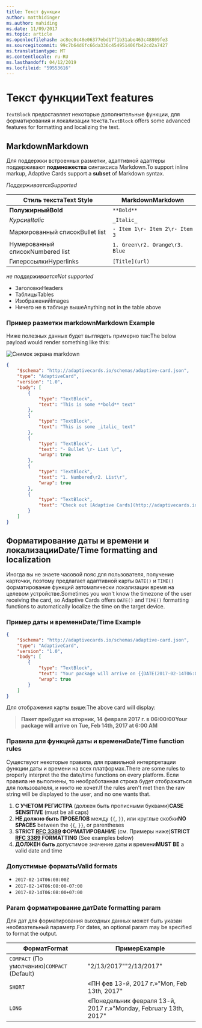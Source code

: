 ```yaml
---
title: Текст функции
author: matthidinger
ms.author: mahiding
ms.date: 11/09/2017
ms.topic: article
ms.openlocfilehash: ac8ec0c48e06377ebd17f1b31abe463c48809fe3
ms.sourcegitcommit: 99c7b64d6fc66da336c454951406fb42cd2a7427
ms.translationtype: MT
ms.contentlocale: ru-RU
ms.lasthandoff: 04/12/2019
ms.locfileid: "59553616"
---
```

# <a name="text-features"></a><span data-ttu-id="3ebd5-102">Текст функции</span><span class="sxs-lookup"><span data-stu-id="3ebd5-102">Text features</span></span>

<span data-ttu-id="3ebd5-103">`TextBlock` предоставляет некоторые дополнительные функции, для форматирования и локализации текста.</span><span class="sxs-lookup"><span data-stu-id="3ebd5-103">`TextBlock` offers some advanced features for formatting and localizing the text.</span></span>

## <a name="markdown"></a><span data-ttu-id="3ebd5-104">Markdown</span><span class="sxs-lookup"><span data-stu-id="3ebd5-104">Markdown</span></span>
<span data-ttu-id="3ebd5-105">Для поддержки встроенных разметки, адаптивной адаптеры поддерживают **подмножества** синтаксиса Markdown.</span><span class="sxs-lookup"><span data-stu-id="3ebd5-105">To support inline markup, Adaptive Cards support a **subset** of Markdown syntax.</span></span>

<span data-ttu-id="3ebd5-106">_Поддерживается_</span><span class="sxs-lookup"><span data-stu-id="3ebd5-106">_Supported_</span></span>

| <span data-ttu-id="3ebd5-107">Стиль текста</span><span class="sxs-lookup"><span data-stu-id="3ebd5-107">Text Style</span></span>      | <span data-ttu-id="3ebd5-108">Markdown</span><span class="sxs-lookup"><span data-stu-id="3ebd5-108">Markdown</span></span> |
|-----------------|-----|
| <span data-ttu-id="3ebd5-109">**Полужирный**</span><span class="sxs-lookup"><span data-stu-id="3ebd5-109">**Bold**</span></span>        | ```**Bold**``` |
| <span data-ttu-id="3ebd5-110">_Курсив_</span><span class="sxs-lookup"><span data-stu-id="3ebd5-110">_Italic_</span></span>        | ```_Italic_``` |
| <span data-ttu-id="3ebd5-111">Маркированный список</span><span class="sxs-lookup"><span data-stu-id="3ebd5-111">Bullet list</span></span>     | ```- Item 1\r- Item 2\r- Item 3``` | 
| <span data-ttu-id="3ebd5-112">Нумерованный список</span><span class="sxs-lookup"><span data-stu-id="3ebd5-112">Numbered list</span></span>   | ```1. Green\r2. Orange\r3. Blue``` |
| <span data-ttu-id="3ebd5-113">Гиперссылки</span><span class="sxs-lookup"><span data-stu-id="3ebd5-113">Hyperlinks</span></span>      | ```[Title](url)``` |

<span data-ttu-id="3ebd5-114">_не поддерживается_</span><span class="sxs-lookup"><span data-stu-id="3ebd5-114">_Not supported_</span></span>

* <span data-ttu-id="3ebd5-115">Заголовки</span><span class="sxs-lookup"><span data-stu-id="3ebd5-115">Headers</span></span>
* <span data-ttu-id="3ebd5-116">Таблицы</span><span class="sxs-lookup"><span data-stu-id="3ebd5-116">Tables</span></span>
* <span data-ttu-id="3ebd5-117">Изображений</span><span class="sxs-lookup"><span data-stu-id="3ebd5-117">Images</span></span>
* <span data-ttu-id="3ebd5-118">Ничего не в таблице выше</span><span class="sxs-lookup"><span data-stu-id="3ebd5-118">Anything not in the table above</span></span>

### <a name="markdown-example"></a><span data-ttu-id="3ebd5-119">Пример разметки markdown</span><span class="sxs-lookup"><span data-stu-id="3ebd5-119">Markdown Example</span></span>

<span data-ttu-id="3ebd5-120">Ниже полезных данных будет выглядеть примерно так:</span><span class="sxs-lookup"><span data-stu-id="3ebd5-120">The below payload would render something like this:</span></span>

![Снимок экрана markdown](media/text-features/markdown.png)

```json
{
    "$schema": "http://adaptivecards.io/schemas/adaptive-card.json",
    "type": "AdaptiveCard",
    "version": "1.0",
    "body": [
        {
            "type": "TextBlock",
            "text": "This is some **bold** text"
        },
        {
            "type": "TextBlock",
            "text": "This is some _italic_ text"
        },
        {
            "type": "TextBlock",
            "text": "- Bullet \r- List \r",
            "wrap": true
        },
        {
            "type": "TextBlock",
            "text": "1. Numbered\r2. List\r",
            "wrap": true
        },
        {
            "type": "TextBlock",
            "text": "Check out [Adaptive Cards](http://adaptivecards.io)"
        }
    ]
}
```

## <a name="datetime-formatting-and-localization"></a><span data-ttu-id="3ebd5-122">Форматирование даты и времени и локализации</span><span class="sxs-lookup"><span data-stu-id="3ebd5-122">Date/Time formatting and localization</span></span>

<span data-ttu-id="3ebd5-123">Иногда вы не знаете часовой пояс для пользователя, получение карточки, поэтому предлагает адаптивной карты `DATE()` и `TIME()` форматирование функций автоматически локализации время на целевом устройстве.</span><span class="sxs-lookup"><span data-stu-id="3ebd5-123">Sometimes you won't know the timezone of the user receiving the card, so Adaptive Cards offers `DATE()` and `TIME()` formatting functions to automatically localize the time on the target device.</span></span>

### <a name="datetime-example"></a><span data-ttu-id="3ebd5-124">Пример даты и времени</span><span class="sxs-lookup"><span data-stu-id="3ebd5-124">Date/Time Example</span></span>

```json
{
    "$schema": "http://adaptivecards.io/schemas/adaptive-card.json",
    "type": "AdaptiveCard",
    "version": "1.0",
    "body": [
        {
            "type": "TextBlock",
            "text": "Your package will arrive on {{DATE(2017-02-14T06:00:00Z, SHORT)}} at {{TIME(2017-02-14T06:00:00Z)}}",
            "wrap": true
        }
    ]
}
```

<span data-ttu-id="3ebd5-125">Для отображения карты выше:</span><span class="sxs-lookup"><span data-stu-id="3ebd5-125">The above card will display:</span></span> 

> <span data-ttu-id="3ebd5-126">**Пакет прибудет на вторник, 14 февраля 2017 г. в 06:00:00**</span><span class="sxs-lookup"><span data-stu-id="3ebd5-126">**Your package will arrive on Tue, Feb 14th, 2017 at 6:00 AM**</span></span>

### <a name="datetime-function-rules"></a><span data-ttu-id="3ebd5-127">Правила для функций даты и времени</span><span class="sxs-lookup"><span data-stu-id="3ebd5-127">Date/Time function rules</span></span>

<span data-ttu-id="3ebd5-128">Существуют некоторые правила, для правильной интерпретации функции даты и времени на всех платформах.</span><span class="sxs-lookup"><span data-stu-id="3ebd5-128">There are some rules to properly interpret the the date/time functions on every platform.</span></span> <span data-ttu-id="3ebd5-129">Если правила не выполнены, то необработанная строка будет отображаться для пользователя, и никто не хочет.</span><span class="sxs-lookup"><span data-stu-id="3ebd5-129">If the rules aren't met then the raw string will be displayed to the user, and no one wants that.</span></span>

1. <span data-ttu-id="3ebd5-130">**С УЧЕТОМ РЕГИСТРА** (должен быть прописными буквами)</span><span class="sxs-lookup"><span data-stu-id="3ebd5-130">**CASE SENSITIVE** (must be all caps)</span></span>
1. <span data-ttu-id="3ebd5-131">**НЕ должно быть ПРОБЕЛОВ** между `{{`, `}}`, или круглые скобки</span><span class="sxs-lookup"><span data-stu-id="3ebd5-131">**NO SPACES** between the `{{`, `}}`, or parentheses</span></span>
1. <span data-ttu-id="3ebd5-132">**STRICT [RFC 3389](https://tools.ietf.org/html/rfc3339) ФОРМАТИРОВАНИЕ** (см. Примеры ниже)</span><span class="sxs-lookup"><span data-stu-id="3ebd5-132">**STRICT [RFC 3389](https://tools.ietf.org/html/rfc3339) FORMATTING** (See examples below)</span></span>
1. <span data-ttu-id="3ebd5-133">**ДОЛЖЕН быть** допустимое значение даты и времени</span><span class="sxs-lookup"><span data-stu-id="3ebd5-133">**MUST BE** a valid date and time</span></span>

### <a name="valid-formats"></a><span data-ttu-id="3ebd5-134">Допустимые форматы</span><span class="sxs-lookup"><span data-stu-id="3ebd5-134">Valid formats</span></span>

* `2017-02-14T06:08:00Z`
* `2017-02-14T06:08:00-07:00`
* `2017-02-14T06:08:00+07:00`

### <a name="date-formatting-param"></a><span data-ttu-id="3ebd5-135">Param форматирование дат</span><span class="sxs-lookup"><span data-stu-id="3ebd5-135">Date formatting param</span></span>

<span data-ttu-id="3ebd5-136">Для дат для форматирования выходных данных может быть указан необязательный параметр.</span><span class="sxs-lookup"><span data-stu-id="3ebd5-136">For dates, an optional param may be specified to format the output.</span></span>


|       <span data-ttu-id="3ebd5-137">Формат</span><span class="sxs-lookup"><span data-stu-id="3ebd5-137">Format</span></span>        |            <span data-ttu-id="3ebd5-138">Пример</span><span class="sxs-lookup"><span data-stu-id="3ebd5-138">Example</span></span>            |
|---------------------|-------------------------------|
| <span data-ttu-id="3ebd5-139">`COMPACT` (По умолчанию)</span><span class="sxs-lookup"><span data-stu-id="3ebd5-139">`COMPACT` (Default)</span></span> |          <span data-ttu-id="3ebd5-140">"2/13/2017"</span><span class="sxs-lookup"><span data-stu-id="3ebd5-140">"2/13/2017"</span></span>          |
|       `SHORT`       |     <span data-ttu-id="3ebd5-141">«ПН фев 13-й, 2017 г.»</span><span class="sxs-lookup"><span data-stu-id="3ebd5-141">"Mon, Feb 13th, 2017"</span></span>     |
|       `LONG`        | <span data-ttu-id="3ebd5-142">«Понедельник февраля 13-й, 2017 г.»</span><span class="sxs-lookup"><span data-stu-id="3ebd5-142">"Monday, February 13th, 2017"</span></span> |

